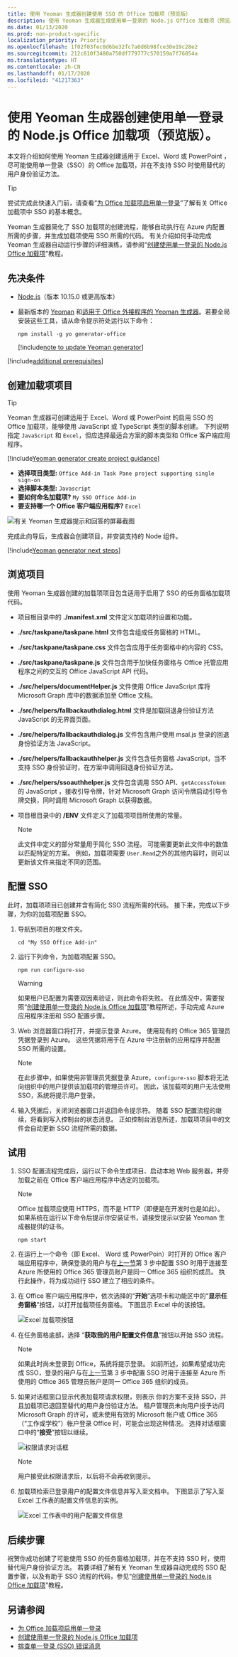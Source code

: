 ```yaml
---
title: 使用 Yeoman 生成器创建使用 SSO 的 Office 加载项（预览版）
description: 使用 Yeoman 生成器生成使用单一登录的 Node.js Office 加载项（预览版）。
ms.date: 01/13/2020
ms.prod: non-product-specific
localization_priority: Priority
ms.openlocfilehash: 1f02f03fec0d6be32fc7a0d6b98fce30e19c28e2
ms.sourcegitcommit: 212c810f3480a750df779777c570159a7f76054a
ms.translationtype: HT
ms.contentlocale: zh-CN
ms.lasthandoff: 01/17/2020
ms.locfileid: "41217363"
---
```

# <a name="use-the-yeoman-generator-to-create-an-office-add-in-that-uses-single-sign-on-preview"></a>使用 Yeoman 生成器创建使用单一登录的 Node.js Office 加载项（预览版）。

本文将介绍如何使用 Yeoman 生成器创建适用于 Excel、Word 或 PowerPoint ，尽可能使用单一登录（SSO）的 Office 加载项，并在不支持 SSO 时使用替代的用户身份验证方法。

> [!TIP]
> 尝试完成此快速入门前，请查看“[为 Office 加载项启用单一登录](../develop/sso-in-office-add-ins.md)”了解有关 Office 加载项中 SSO 的基本概念。 
 
Yeoman 生成器简化了 SSO 加载项的创建流程，能够自动执行在 Azure 内配置所需的步骤，并生成加载项使用 SSO 所需的代码。 有关介绍如何手动完成 Yeoman 生成器自动运行步骤的详细演练，请参阅“[创建使用单一登录的 Node.js Office 加载项](../develop/create-sso-office-add-ins-nodejs.md)”教程。

## <a name="prerequisites"></a>先决条件

* [Node.js](https://nodejs.org)（版本 10.15.0 或更高版本）

* 最新版本的 [Yeoman](https://github.com/yeoman/yo) 和[适用于 Office 外接程序的 Yeoman 生成器](https://github.com/OfficeDev/generator-office)。若要全局安装这些工具，请从命令提示符处运行以下命令：

    ```command&nbsp;line
    npm install -g yo generator-office
    ```

    [!include[note to update Yeoman generator](../includes/note-yeoman-generator-update.md)]

[!include[additional prerequisites](../includes/sso-tutorial-prereqs.md)]

## <a name="create-the-add-in-project"></a>创建加载项项目

> [!TIP]
> Yeoman 生成器可创建适用于 Excel、Word 或 PowerPoint 的启用 SSO 的 Office 加载项，能够使用 JavaScript 或 TypeScript 类型的脚本创建。 下列说明指定 `JavaScript` 和 `Excel`，但应选择最适合方案的脚本类型和 Office 客户端应用程序。

[!include[Yeoman generator create project guidance](../includes/yo-office-command-guidance.md)]

- **选择项目类型:** `Office Add-in Task Pane project supporting single sign-on`
- **选择脚本类型:** `Javascript`
- **要如何命名加载项?** `My SSO Office Add-in`
- **要支持哪一个 Office 客户端应用程序?** `Excel`

![有关 Yeoman 生成器提示和回答的屏幕截图](../images/yo-office-sso-excel.png)

完成此向导后，生成器会创建项目，并安装支持的 Node 组件。

[!include[Yeoman generator next steps](../includes/yo-office-next-steps.md)]

## <a name="explore-the-project"></a>浏览项目

使用 Yeoman 生成器创建的加载项项目包含适用于启用了 SSO 的任务窗格加载项代码。

- 项目根目录中的 **./manifest.xml** 文件定义加载项的设置和功能。

- **./src/taskpane/taskpane.html** 文件包含组成任务窗格的 HTML。
- **./src/taskpane/taskpane.css** 文件包含应用于任务窗格中的内容的 CSS。
- **./src/taskpane/taskpane.js** 文件包含用于加快任务窗格与 Office 托管应用程序之间的交互的 Office JavaScript API 代码。

- **./src/helpers/documentHelper.js** 文件使用 Office JavaScript 库将 Microsoft Graph 库中的数据添加至 Office 文档。
- **./src/helpers/fallbackauthdialog.html** 文件是加载回退身份验证方法 JavaScript 的无界面页面。
- **./src/helpers/fallbackauthdialog.js** 文件包含用户使用 msal.js 登录的回退身份验证方法 JavaScript。
- **./src/helpers/fallbackauthhelper.js** 文件包含任务窗格 JavaScript，当不支持 SSO 身份验证时，在方案中调用回退身份验证方法。
- **./src/helpers/ssoauthhelper.js** 文件包含调用 SSO API、`getAccessToken` 的 JavaScript ，接收引导令牌，针对 Microsoft Graph 访问令牌启动引导令牌交换，同时调用 Microsoft Graph 以获得数据。

- 项目根目录中的 **/ENV** 文件定义了加载项项目所使用的常量。
    > [!NOTE]
    > 此文件中定义的部分常量用于简化 SSO 流程。 可能需要更新此文件中的数值以匹配特定的方案。 例如，加载项需要 `User.Read`之外的其他内容时，则可以更新该文件来指定不同的范围。

## <a name="configure-sso"></a>配置 SSO

此时，加载项项目已创建并含有简化 SSO 流程所需的代码。 接下来，完成以下步骤，为你的加载项配置 SSO。

1. 导航到项目的根文件夹。

    ```command&nbsp;line
    cd "My SSO Office Add-in"
    ```

2. 运行下列命令，为加载项配置 SSO。

    ```command&nbsp;line
    npm run configure-sso
    ```

    > [!WARNING]
    > 如果租户已配置为需要双因素验证，则此命令将失败。 在此情况中，需要按照“[创建使用单一登录的 Node.js Office 加载项](../develop/create-sso-office-add-ins-nodejs.md)”教程所述，手动完成 Azure 应用程序注册和 SSO 配置步骤。

3. Web 浏览器窗口将打开，并提示登录 Azure。 使用现有的 Office 365 管理员凭据登录到 Azure。 这些凭据将用于在 Azure 中注册新的应用程序并配置 SSO 所需的设置。

    > [!NOTE]
    > 在此步骤中，如果使用非管理员凭据登录 Azure，`configure-sso` 脚本将无法向组织中的用户提供该加载项的管理员许可。 因此，该加载项的用户无法使用 SSO，系统将提示用户登录。

4. 输入凭据后，关闭浏览器窗口并返回命令提示符。 随着 SSO 配置流程的继续，将看到写入控制台的状态消息。 正如控制台消息所述，加载项项目中的文件会自动更新 SSO 流程所需的数据。

## <a name="try-it-out"></a>试用

1. SSO 配置流程完成后，运行以下命令生成项目、启动本地 Web 服务器，并旁加载之前在 Office 客户端应用程序中选定的加载项。

    > [!NOTE]
    > Office 加载项应使用 HTTPS，而不是 HTTP（即便是在开发时也是如此）。 如果系统在运行以下命令后提示你安装证书，请接受提示以安装 Yeoman 生成器提供的证书。

    ```command&nbsp;line
    npm start
    ```

2. 在运行上一个命令（即 Excel、 Word 或 PowerPoin）时打开的 Office 客户端应用程序中，确保登录的用户与在[上一节](#configure-sso)第 3 步中配置 SSO 时用于连接至 Azure 所使用的 Office 365 管理员账户是同一 Office 365 组织的成员。 执行此操作，将为成功进行 SSO 建立了相应的条件。 

3. 在 Office 客户端应用程序中，依次选择的“**开始**”选项卡和功能区中的“**显示任务窗格**”按钮，以打开加载项任务窗格。 下图显示 Excel 中的该按钮。

    ![Excel 加载项按钮](../images/excel-quickstart-addin-3b.png)

4. 在任务窗格底部，选择 “**获取我的用户配置文件信息**”按钮以开始 SSO 流程。 

    > [!NOTE] 
    > 如果此时尚未登录到 Office，系统将提示登录。 如前所述，如果希望成功完成 SSO，登录的用户与在[上一节](#configure-sso)第 3 步中配置 SSO 时用于连接至 Azure 所使用的 Office 365 管理员账户是同一 Office 365 组织的成员。

5. 如果对话框窗口显示代表加载项请求权限，则表示 你的方案不支持 SSO，并且加载项已退回至替代的用户身份验证方法。 租户管理员未向用户授予访问 Microsoft Graph 的许可，或未使用有效的 Microsoft 帐户或 Office 365 （“工作或学校”）帐户登录 Office 时，可能会出现这种情况。 选择对话框窗口中的“**接受**”按钮以继续。

    ![权限请求对话框](../images/sso-permissions-request.png)

    > [!NOTE]
    > 用户接受此权限请求后，以后将不会再收到提示。

6. 加载项检索已登录用户的配置文件信息并写入至文档中。 下图显示了写入至 Excel 工作表的配置文件信息的实例。

    ![Excel 工作表中的用户配置文件信息](../images/sso-user-profile-info-excel.png)

## <a name="next-steps"></a>后续步骤

祝贺你成功创建了可能使用 SSO 的任务窗格加载项，并在不支持 SSO 时，使用替代用户身份验证方法。 若要详细了解有关 Yeoman 生成器自动完成的 SSO 配置步骤，以及有助于 SSO 流程的代码，参见“[创建使用单一登录的 Node.js Office 加载项](../develop/create-sso-office-add-ins-nodejs.md)”教程。

## <a name="see-also"></a>另请参阅

- [为 Office 加载项启用单一登录](../develop/sso-in-office-add-ins.md)
- [创建使用单一登录的 Node.js Office 加载项](../develop/create-sso-office-add-ins-nodejs.md)
- [排查单一登录 (SSO) 错误消息](../develop/troubleshoot-sso-in-office-add-ins.md)